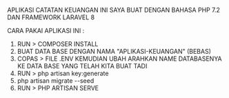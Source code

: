 APLIKASI CATATAN KEUANGAN INI SAYA BUAT DENGAN BAHASA PHP 7.2 DAN FRAMEWORK LARAVEL 8

CARA PAKAI APLIKASI INI :
1. RUN > COMPOSER INSTALL
2. BUAT DATA BASE DENGAN NAMA "APLIKASI-KEUANGAN" (BEBAS)
3. COPAS > FILE .ENV KEMUDIAN UBAH ARAHKAN NAME DATABASENYA KE DATA BASE YANG TELAH KITA BUAT TADI
4. RUN > php artisan key:generate
5. php artisan migrate --seed
6. RUN > PHP ARTISAN SERVE
